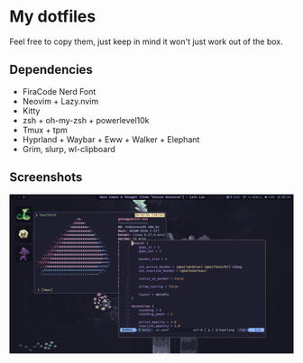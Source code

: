 # My dotfiles

Feel free to copy them, just keep in mind it won't just work out of the box.

## Dependencies

* FiraCode Nerd Font
* Neovim + Lazy.nvim
* Kitty
* zsh + oh-my-zsh + powerlevel10k
* Tmux + tpm
* Hyprland + Waybar + Eww + Walker + Elephant
* Grim, slurp, wl-clipboard

## Screenshots

![Desktop](./screenshots/screenshot.png)
